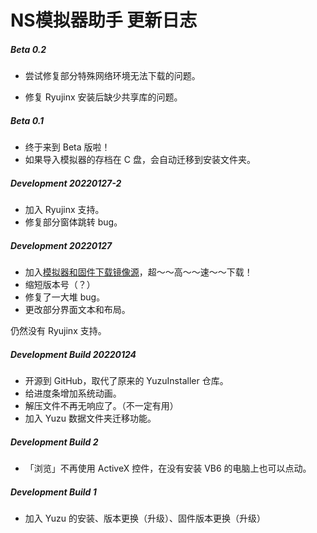 ﻿# NS模拟器助手 更新日志

##### Beta 0.2

- 尝试修复部分特殊网络环境无法下载的问题。

- 修复 Ryujinx 安装后缺少共享库的问题。

##### Beta 0.1

- 终于来到 Beta 版啦！
- 如果导入模拟器的存档在 C 盘，会自动迁移到安装文件夹。

##### Development 20220127-2

- 加入 Ryujinx 支持。
- 修复部分窗体跳转 bug。

##### Development 20220127

- 加入[模拟器和固件下载镜像源](https://github.com/YidaozhanYa/NSEmuHelperAutoMirror)，超～～高～～速～～下载！
- 缩短版本号（？）
- 修复了一大堆 bug。
- 更改部分界面文本和布局。

仍然没有 Ryujinx 支持。

##### Development Build 20220124

- 开源到 GitHub，取代了原来的 YuzuInstaller 仓库。
- 给进度条增加系统动画。
- 解压文件不再无响应了。（不一定有用）
- 加入 Yuzu 数据文件夹迁移功能。

##### Development Build 2

- 「浏览」不再使用 ActiveX 控件，在没有安装 VB6 的电脑上也可以点动。

##### Development Build 1

- 加入 Yuzu 的安装、版本更换（升级）、固件版本更换（升级）
